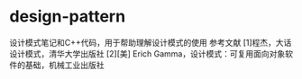 # design-pattern
设计模式笔记和C++代码，用于帮助理解设计模式的使用
参考文献
[1]程杰，大话设计模式，清华大学出版社
[2][美] Erich Gamma，设计模式：可复用面向对象软件的基础，机械工业出版社
